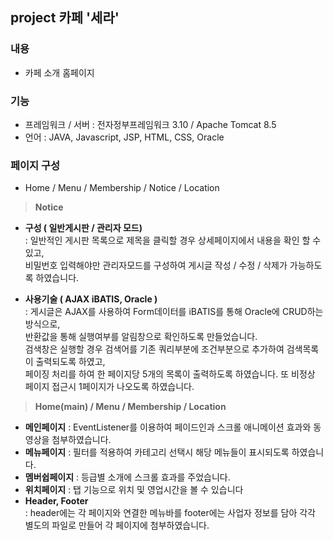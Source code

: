 ## project 카페 '세라' 




### 내용 
+ 카페 소개 홈페이지  

  

### 기능
+ 프레임워크 / 서버 : 전자정부프레임워크 3.10 / Apache Tomcat 8.5
+ 언어 : JAVA, Javascript, JSP, HTML, CSS, Oracle
  
  
### 페이지 구성
+ Home / Menu / Membership / Notice / Location


> **Notice**
- **구성 ( 일반게시판 / 관리자 모드)**  
   : 일반적인 게시판 목록으로 제목을 클릭할 경우 상세페이지에서 내용을 확인 할 수 있고,  
비밀번호 입력해야만 관리자모드를 구성하여 게시글 작성 / 수정 / 삭제가 가능하도록 하였습니다.  
  
- **사용기술 ( AJAX iBATIS, Oracle )**  
: 게시글은 AJAX를 사용하여 Form데이터를 iBATIS를 통해 Oracle에 CRUD하는 방식으로,  
반환값을 통해 실행여부를 알림창으로 확인하도록 만들었습니다.  
검색창은 실행할 경우 검색어를 기존 쿼리부분에 조건부분으로 추가하여 검색목록이 출력되도록 하였고,  
페이징 처리를 하여 한 페이지당 5개의 목록이 출력하도록 하였습니다. 또 비정상 페이지 접근시 1페이지가 나오도록 하였습니다.


> **Home(main) / Menu / Membership / Location**
- **메인페이지** : EventListener를 이용하여 페이드인과 스크롤 애니메이션 효과와 동영상을 첨부하였습니다.
- **메뉴페이지** : 필터를 적용하여 카테고리 선택시 해당 메뉴들이 표시되도록 하였습니다.
- **멤버쉽페이지** : 등급별 소개에 스크롤 효과를 주었습니다.
- **위치페이지** : 탭 기능으로 위치 및 영업시간을 볼 수 있습니다
- **Header, Footer**   
: header에는 각 페이지와 연결한 메뉴바를 footer에는 사업자 정보를 담아 각각 별도의 파일로
만들어 각 페이지에 첨부하였습니다.
